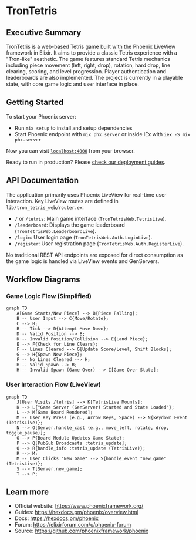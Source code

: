 # TronTetris

## Executive Summary

TronTetris is a web-based Tetris game built with the Phoenix LiveView framework in Elixir. It aims to provide a classic Tetris experience with a "Tron-like" aesthetic. The game features standard Tetris mechanics including piece movement (left, right, drop), rotation, hard drop, line clearing, scoring, and level progression. Player authentication and leaderboards are also implemented. The project is currently in a playable state, with core game logic and user interface in place.

## Getting Started

To start your Phoenix server:

* Run `mix setup` to install and setup dependencies
* Start Phoenix endpoint with `mix phx.server` or inside IEx with `iex -S mix phx.server`

Now you can visit [`localhost:4000`](http://localhost:4000) from your browser.

Ready to run in production? Please [check our deployment guides](https://hexdocs.pm/phoenix/deployment.html).

## API Documentation

The application primarily uses Phoenix LiveView for real-time user interaction. Key LiveView routes are defined in `lib/tron_tetris_web/router.ex`:

* `/` or `/tetris`: Main game interface (`TronTetrisWeb.TetrisLive`).
* `/leaderboard`: Displays the game leaderboard (`TronTetrisWeb.LeaderboardLive`).
* `/login`: User login page (`TronTetrisWeb.Auth.LoginLive`).
* `/register`: User registration page (`TronTetrisWeb.Auth.RegisterLive`).

No traditional REST API endpoints are exposed for direct consumption as the game logic is handled via LiveView events and GenServers.

## Workflow Diagrams

### Game Logic Flow (Simplified)

```mermaid
graph TD
    A[Game Starts/New Piece] --> B{Piece Falling};
    B -- User Input --> C{Move/Rotate};
    C --> B;
    B -- Tick --> D{Attempt Move Down};
    D -- Valid Position --> B;
    D -- Invalid Position/Collision --> E{Land Piece};
    E --> F{Check for Line Clears};
    F -- Lines Cleared --> G[Update Score/Level, Shift Blocks];
    G --> H{Spawn New Piece};
    F -- No Lines Cleared --> H;
    H -- Valid Spawn --> B;
    H -- Invalid Spawn (Game Over) --> I[Game Over State];
```

### User Interaction Flow (LiveView)

```mermaid
graph TD
    J[User Visits /tetris] --> K[TetrisLive Mounts];
    K --> L{"Game Server (GenServer) Started and State Loaded"};
    L --> M[Game Board Rendered];
    M -- User Key Press (e.g., Arrow Keys, Space) --> N{keydown Event (TetrisLive)};
    N --> O[Server.handle_cast (e.g., move_left, rotate, drop, toggle_pause)];
    O --> P{Board Module Updates Game State};
    P --> Q[PubSub Broadcasts :tetris_update];
    Q --> R{handle_info :tetris_update (TetrisLive)};
    R --> M;
    M -- User Clicks "New Game" --> S{handle_event "new_game" (TetrisLive)};
    S --> T[Server.new_game];
    T --> P;
```

## Learn more

* Official website: <https://www.phoenixframework.org/>
* Guides: <https://hexdocs.pm/phoenix/overview.html>
* Docs: <https://hexdocs.pm/phoenix>
* Forum: <https://elixirforum.com/c/phoenix-forum>
* Source: <https://github.com/phoenixframework/phoenix>
